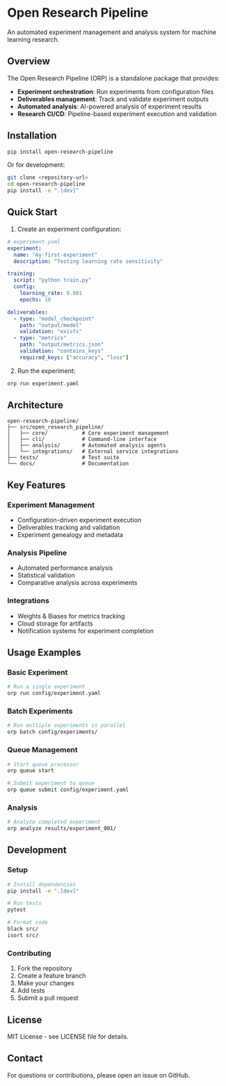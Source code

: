 # Open Research Pipeline

An automated experiment management and analysis system for machine learning research.

## Overview

The Open Research Pipeline (ORP) is a standalone package that provides:

- **Experiment orchestration**: Run experiments from configuration files
- **Deliverables management**: Track and validate experiment outputs
- **Automated analysis**: AI-powered analysis of experiment results
- **Research CI/CD**: Pipeline-based experiment execution and validation

## Installation

```bash
pip install open-research-pipeline
```

Or for development:

```bash
git clone <repository-url>
cd open-research-pipeline
pip install -e ".[dev]"
```

## Quick Start

1. Create an experiment configuration:

```yaml
# experiment.yaml
experiment:
  name: "my-first-experiment"
  description: "Testing learning rate sensitivity"

training:
  script: "python train.py"
  config:
    learning_rate: 0.001
    epochs: 10

deliverables:
  - type: "model_checkpoint"
    path: "output/model"
    validation: "exists"
  - type: "metrics"
    path: "output/metrics.json"
    validation: "contains_keys"
    required_keys: ["accuracy", "loss"]
```

2. Run the experiment:

```bash
orp run experiment.yaml
```

## Architecture

```text
open-research-pipeline/
├── src/open_research_pipeline/
│   ├── core/           # Core experiment management
│   ├── cli/            # Command-line interface
│   ├── analysis/       # Automated analysis agents
│   └── integrations/   # External service integrations
├── tests/              # Test suite
└── docs/               # Documentation
```

## Key Features

### Experiment Management

- Configuration-driven experiment execution
- Deliverables tracking and validation
- Experiment genealogy and metadata

### Analysis Pipeline

- Automated performance analysis
- Statistical validation
- Comparative analysis across experiments

### Integrations

- Weights & Biases for metrics tracking
- Cloud storage for artifacts
- Notification systems for experiment completion

## Usage Examples

### Basic Experiment

```bash
# Run a single experiment
orp run config/experiment.yaml
```

### Batch Experiments

```bash
# Run multiple experiments in parallel
orp batch config/experiments/
```

### Queue Management

```bash
# Start queue processor
orp queue start

# Submit experiment to queue
orp queue submit config/experiment.yaml
```

### Analysis

```bash
# Analyze completed experiment
orp analyze results/experiment_001/
```

## Development

### Setup

```bash
# Install dependencies
pip install -e ".[dev]"

# Run tests
pytest

# Format code
black src/
isort src/
```

### Contributing

1. Fork the repository
2. Create a feature branch
3. Make your changes
4. Add tests
5. Submit a pull request

## License

MIT License - see LICENSE file for details.

## Contact

For questions or contributions, please open an issue on GitHub.

